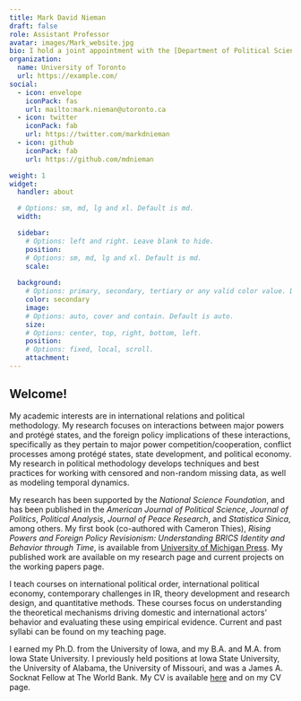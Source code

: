 ```yaml
---
title: Mark David Nieman
draft: false
role: Assistant Professor
avatar: images/Mark_website.jpg
bio: I hold a joint appointment with the [Department of Political Science](https://politics.utoronto.ca/) and [Trinity College](https://www.trinity.utoronto.ca/) at the [University of Toronto](https://www.utoronto.ca/). I am also affiliated with the [Data Sciences Institute](https://datasciences.utoronto.ca/).
organization:
  name: University of Toronto
  url: https://example.com/
social:
  - icon: envelope
    iconPack: fas
    url: mailto:mark.nieman@utoronto.ca
  - icon: twitter
    iconPack: fab
    url: https://twitter.com/markdnieman
  - icon: github
    iconPack: fab
    url: https://github.com/mdnieman

weight: 1 
widget:
  handler: about

  # Options: sm, md, lg and xl. Default is md.
  width:

  sidebar:
    # Options: left and right. Leave blank to hide.
    position:
    # Options: sm, md, lg and xl. Default is md.
    scale:
  
  background:
    # Options: primary, secondary, tertiary or any valid color value. Default is primary.
    color: secondary
    image:
    # Options: auto, cover and contain. Default is auto.
    size:
    # Options: center, top, right, bottom, left.
    position:
    # Options: fixed, local, scroll.
    attachment: 
---
```


<!-- Google tag (gtag.js) -->
<script async src="https://www.googletagmanager.com/gtag/js?id=G-Q046HR4S89"></script>
<script>
  window.dataLayer = window.dataLayer || [];
  function gtag(){dataLayer.push(arguments);}
  gtag('js', new Date());

  gtag('config', 'G-Q046HR4S89');
</script>


## Welcome!

My academic interests are in international relations and political methodology. My research focuses on interactions between major powers and protégé states, and the foreign policy implications of these interactions, specifically as they pertain to major power competition/cooperation, conflict processes among protégé states, state development, and political economy. My research in political methodology develops techniques and best practices for working with censored and non-random missing data, as well as modeling temporal dynamics. 

My research has been supported by the *National Science Foundation*, and has been published in the *American Journal of Political Science*, *Journal of Politics*, *Political Analysis*, *Journal of Peace Research*, and *Statistica Sinica*, among others. My first book (co-authored with Cameron Thies), *Rising Powers and Foreign Policy Revisionism: Understanding BRICS Identity and Behavior through Time*, is available from [University of Michigan Press](https://www.press.umich.edu/9449686/rising_powers_and_foreign_policy_revisionism). My published work are available on my research page and current projects on the working papers page.

I teach courses on international political order, international political economy, contemporary challenges in IR, theory development and research design, and quantitative methods. These courses focus on understanding the theoretical mechanisms driving domestic and international actors' behavior and evaluating these using empirical evidence. Current and past syllabi can be found on my teaching page. 

I earned my Ph.D. from the University of Iowa, and my B.A. and M.A. from Iowa State University. I previously held positions at Iowa State University, the University of Alabama, the University of Missouri, and was a James A. Socknat Fellow at The World Bank. My CV is available <a href="../materials/Nieman_CV_20250824.pdf" target=_blank>here</a> and on my CV page.

